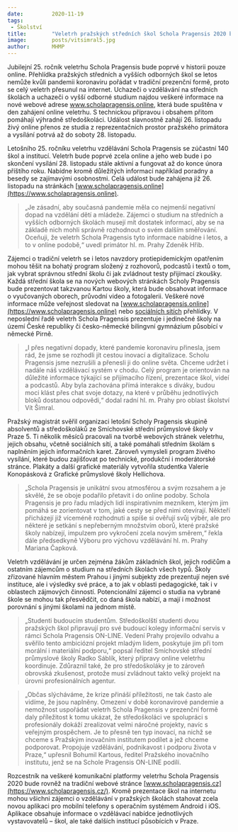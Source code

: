 ```yaml
---
date:         2020-11-19
tags:         
 - Školství
title:        "Veletrh pražských středních škol Schola Pragensis 2020 bude poprvé online a v režii středoškoláků"
image: 	      posts/vitsimral5.jpg
author:       MHMP
---
```


Jubilejní 25. ročník veletrhu Schola Pragensis bude poprvé v historii pouze online. Přehlídka pražských středních a vyšších odborných škol se letos nemůže kvůli pandemii koronaviru pořádat v tradiční prezenční formě, proto se celý veletrh přesunul na internet. Uchazeči o vzdělávání na středních školách a uchazeči o vyšší odborné studium najdou veškeré informace na nové webové adrese www.scholapragensis.online, která bude spuštěna v den zahájení online veletrhu. S technickou přípravou i obsahem přitom pomáhají výhradně středoškoláci. Událost slavnostně zahájí 26. listopadu živý online přenos ze studia z reprezentačních prostor pražského primátora a vysílání potrvá až do soboty 28. listopadu.

Letošního 25. ročníku veletrhu vzdělávání Schola Pragensis se zúčastní 140 škol a institucí. Veletrh bude poprvé zcela online a jeho web bude i po skončení vysílání 28. listopadu stále aktivní a fungovat až do konce února příštího roku. Nabídne kromě důležitých informací například poradny a besedy se zajímavými osobnostmi. Celá událost bude zahájena již 26. listopadu na stránkách [www.scholapragensis.online](https://www.scholapragensis.online).

> „Je zásadní, aby současná pandemie měla co nejmenší negativní dopad na vzdělání dětí a mládeže. Zájemci o studium na středních a vyšších odborných školách musejí mít dostatek informací, aby se na základě nich mohli správně rozhodnout o svém dalším směřování. Oceňuji, že veletrh Schola Pragensis tyto informace nabídne i letos, a to v online podobě,“ uvedl primátor hl. m. Prahy Zdeněk Hřib.

Zájemci o tradiční veletrh se i letos navzdory protiepidemickým opatřením mohou těšit na bohatý program složený z rozhovorů, podcastů i textů o tom, jak vybrat správnou střední školu či jak zvládnout testy přijímací zkoušky. Každá střední škola se na nových webových stránkách Scholy Pragensis bude prezentovat takzvanou Kartou školy, která bude obsahovat informace o vyučovaných oborech, průvodní video a fotogalerii. Veškeré nové informace může veřejnost sledovat na [www.scholapragensis.online](https://www.scholapragensis.online) nebo [sociálních sítích](https://www.facebook.com/scholapragensis) přehlídky. V neposlední řadě veletrh Schola Pragensis prezentuje i jedinečné školy na území České republiky či česko-německé bilingvní gymnázium působící v německé Pirně.

> „I přes negativní dopady, které pandemie koronaviru přinesla, jsem rád, že jsme se rozhodli jít cestou inovací a digitalizace. Scholu Pragensis jsme nezrušili a přenesli ji do online světa. Chceme udržet i nadále náš vzdělávací systém v chodu. Celý program je orientován na důležité informace týkající se přijímacího řízení, prezentace škol, videí a podcastů. Aby byla zachována přímá interakce s diváky, budou moci klást přes chat svoje dotazy, na které v průběhu jednotlivých bloků dostanou odpovědi,“ dodal radní hl. m. Prahy pro oblast školství Vít Šimral.

Pražský magistrát svěřil organizaci letošní Scholy Pragensis skupině absolventů a středoškoláků ze Smíchovské střední průmyslové školy v Praze 5. Ti několik měsíců pracovali na tvorbě webových stránek veletrhu, jejich obsahu, včetně sociálních sítí, a také pomáhali středním školám s naplněním jejich informačních karet. Zároveň vymysleli program živého vysílání, které budou zajišťovat po technické, produkční i moderátorské stránce. Plakáty a další grafické materiály vytvořila studentka Valerie Konopásková z Grafické průmyslové školy Hellichova.

> „Schola Pragensis je unikátní svou atmosférou a svým rozsahem a je skvělé, že se oboje podařilo přetavit i do online podoby. Schola Pragensis je pro řadu mladých lidí inspirativním mezníkem, kterým jim pomáhá se zorientovat v tom, jaké cesty se před nimi otevírají. Někteří přicházejí již víceméně rozhodnuti a spíše si ověřují svůj výběr, ale pro některé je setkání s nepřeberným množstvím oborů, které pražské školy nabízejí, impulzem pro vykročení zcela novým směrem,“ řekla dále předsedkyně Výboru pro výchovu vzdělávání hl. m. Prahy Mariana Čapková.

Veletrh vzdělávání je určen zejména žákům základních škol, jejich rodičům a ostatním zájemcům o studium na středních školách všech typů. Školy zřizované hlavním městem Prahou i jinými subjekty zde prezentují nejen své instituce, ale i výsledky své práce, a to jak v oblasti pedagogické, tak i v oblastech zájmových činností. Potencionální zájemci o studia na vybrané škole se mohou tak přesvědčit, co daná škola nabízí, a mají i možnost porovnání s jinými školami na jednom místě.

> „Studenti budoucím studentům. Středoškolští studenti dvou pražských škol připravují pro své budoucí kolegy informační servis v rámci Schola Pragensis ON-LINE. Vedení Prahy projevilo odvahu a svěřilo tento ambiciózní projekt mladým lidem, poskytuje jim při tom morální i materiální podporu,“ popsal ředitel Smíchovské střední průmyslové školy Radko Sáblík, který přípravy online veletrhu koordinuje. Zdůraznil také, že pro středoškoláky je to zároveň obrovská zkušenost, protože musí zvládnout takto velký projekt na úrovni profesionálních agentur.

> „Občas slýcháváme, že krize přináší příležitosti, ne tak často ale vidíme, že jsou naplněny. Omezení v době koronavirové pandemie a nemožnost uspořádat veletrh Schola Pragensis v prezenční formě daly příležitost k tomu ukázat, že středoškoláci ve spolupráci s profesionály dokáží zrealizovat velmi náročné projekty, navíc s veřejným prospěchem. Je to přesně ten typ inovací, na nichž se chceme s Pražským inovačním institutem podílet a jež chceme podporovat. Propojuje vzdělávání, podnikavost i podporu života v Praze,“ upřesnil Bohumil Kartous, ředitel Pražského inovačního institutu, jenž se na Schole Pragensis ON-LINE podílí.

Rozcestník na veškeré komunikační platformy veletrhu Schola Pragensis 2020 bude rovněž na tradiční webové stránce [www.scholapragensis.cz](https://www.scholapragensis.cz/). Kromě prezentace škol na internetu mohou všichni zájemci o vzdělávání v pražských školách stahovat zcela novou aplikaci pro mobilní telefony s operačním systémem Android i iOS. Aplikace obsahuje informace o vzdělávací nabídce jednotlivých vystavovatelů – škol, ale také dalších institucí působících v Praze.

 
